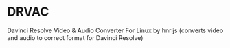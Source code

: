 # DRVAC
Davinci Resolve Video &amp; Audio Converter For Linux by hnrijs (converts video and audio to correct format for Davinci Resolve)
